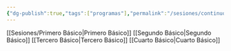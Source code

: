 ```yaml
---
{"dg-publish":true,"tags":["programas"],"permalink":"/sesiones/continuo-preventivo/","dgPassFrontmatter":true,"noteIcon":"","updated":"2025-06-15T02:50:11.133-04:00"}
---
```




[[Sesiones/Primero Básico\|Primero Básico]]
[[Segundo Básico\|Segundo Básico]]
[[Tercero Básico\|Tercero Básico]]
[[Cuarto Básico\|Cuarto Básico]]


 
